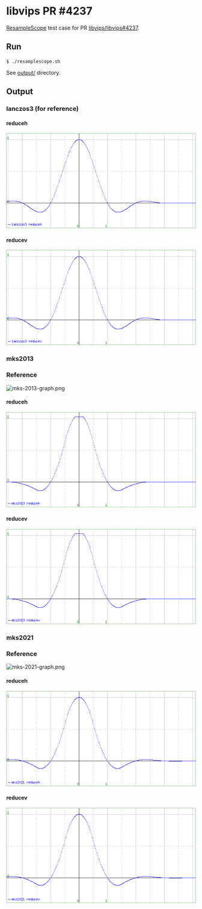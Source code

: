 # libvips PR #4237

[ResampleScope](https://entropymine.com/resamplescope/) test case for PR [libvips/libvips#4237](https://github.com/libvips/libvips/pull/4237).

## Run

```console
$ ./resamplescope.sh
```

See [output/](output) directory.

## Output

### lanczos3 (for reference)

#### reduceh

![pd_vips_lanczos3-out.png](output/pd_vips_lanczos3-out.png)

#### reducev

![pdr_vips_lanczos3-out.png](output/pdr_vips_lanczos3-out.png)

### mks2013

### Reference

![mks-2013-graph.png](https://johncostella.com/magic/mks-2013-graph.png)

#### reduceh

![pd_vips_mks2013-out.png](output/pd_vips_mks2013-out.png)

#### reducev

![pdr_vips_mks2013-out.png](output/pdr_vips_mks2013-out.png)

### mks2021

### Reference

![mks-2021-graph.png](https://johncostella.com/magic/mks-2021-graph.png)

#### reduceh

![pd_vips_mks2021-out.png](output/pd_vips_mks2021-out.png)

#### reducev

![pdr_vips_mks2021-out.png](output/pdr_vips_mks2021-out.png)
